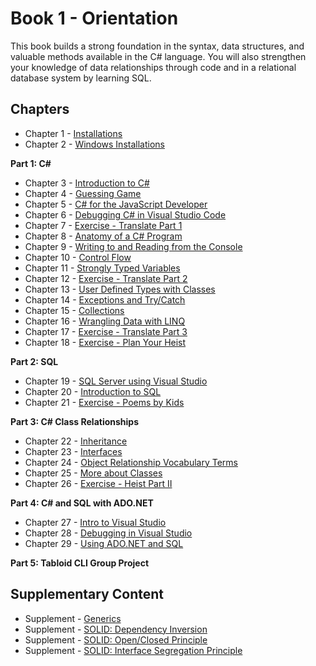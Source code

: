 # Book 1 - Orientation

This book builds a strong foundation in the syntax, data structures, and valuable methods available in the C# language. You will also strengthen your knowledge of data relationships through code and in a relational database system by learning SQL.

## Chapters

* Chapter 1 - [Installations](./chapters/INSTALLATIONS.md)
* Chapter 2 - [Windows Installations](./chapters/WINDOWS_PRO_INSTALLS.md)

**Part 1: C#**

* Chapter 3 - [Introduction to C#](./chapters/CSHARP_INTRO.md)
* Chapter 4 - [Guessing Game](./chapters/GUESSING_GAME_EXERCISE.md)
* Chapter 5 - [C# for the JavaScript Developer](./chapters/CSHARP_JAVASCRIPT_COMPARISON.md)
* Chapter 6 - [Debugging C# in Visual Studio Code](./chapters/DEBUGGING_VSCODE.md)
* Chapter 7 - [Exercise - Translate Part 1](./chapters/TRANSLATE_CSHARP_JAVASCRIPT1.md)
* Chapter 8 - [Anatomy of a C# Program](./chapters/ANATOMY_OF_CSHARP_APP.md)
* Chapter 9 - [Writing to and Reading from the Console](./chapters/CONSOLE.md)
* Chapter 10 - [Control Flow](./chapters/CONTROL_FLOW.md)
* Chapter 11 - [Strongly Typed Variables](./chapters/STRONGLY_TYPED_VARIABLES.md)
* Chapter 12 - [Exercise - Translate Part 2](./chapters/TRANSLATE_CSHARP_JAVASCRIPT1.md)
* Chapter 13 - [User Defined Types with Classes](./chapters/CLASS_BASICS.md)
* Chapter 14 - [Exceptions and Try/Catch](./chapters/TRY_CATCH_INTRO.md)
* Chapter 15 - [Collections](./chapters/COLLECTIONS.md)
* Chapter 16 - [Wrangling Data with LINQ](./chapters/LINQ_INTRO.md)
* Chapter 17 - [Exercise - Translate Part 3](./chapters/TRANSLATE_CSHARP_JAVASCRIPT1.md)
* Chapter 18 - [Exercise - Plan Your Heist](./chapters/PLAN_YOUR_HEIST.md)

**Part 2: SQL**

* Chapter 19 - [SQL Server using Visual Studio](./chapters/SQL_SERVER_AND_VISUAL_STUDIO.md)
* Chapter 20 - [Introduction to SQL](./chapters/SQL_INTRO.md)
* Chapter 21 - [Exercise - Poems by Kids](./chapters/SQL_EXERCISE_POKI.md)

**Part 3: C# Class Relationships**

* Chapter 22 - [Inheritance](./chapters/INHERITANCE_INTRO.md)
* Chapter 23 - [Interfaces](./chapters/INTERFACES_INTRO.md)
* Chapter 24 - [Object Relationship Vocabulary Terms](./chapters/RELATIONSHIPS.md)
* Chapter 25 - [More about Classes](./chapters/CLASS_ADVANCED.md)
* Chapter 26 - [Exercise - Heist Part II](./chapters/CLASSIC_HEIST.md)

**Part 4: C# and SQL with ADO<span>.NET</span>**

* Chapter 27 - [Intro to Visual Studio](./chapters/VISUAL_STUDIO.md)
* Chapter 28 - [Debugging in Visual Studio](./chapters/DEBUGGING_VS.md)
* Chapter 29 - [Using ADO.NET and SQL](./chapters/ADONET_INTRO.md)

**Part 5: Tabloid CLI Group Project**

## Supplementary Content

* Supplement - [Generics](./chapters/GENERICS_INTRO.md)
* Supplement - [SOLID: Dependency Inversion](./chapters/DEPENDENCY_INVERSION.md)
* Supplement - [SOLID: Open/Closed Principle](./chapters/OPEN_CLOSED_PRINCIPLE.md)
* Supplement - [SOLID: Interface Segregation Principle](./chapters/INTERFACE_SEGREGATION_PRINCIPLE.md)
